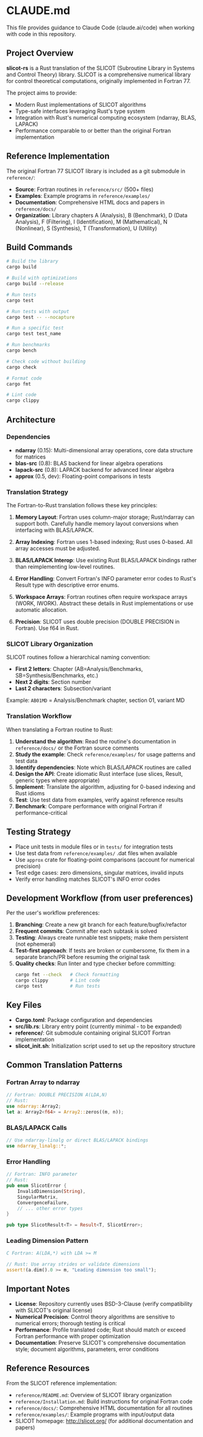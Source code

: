 # CLAUDE.md

This file provides guidance to Claude Code (claude.ai/code) when working with code in this repository.

## Project Overview

**slicot-rs** is a Rust translation of the SLICOT (Subroutine Library in Systems and Control Theory) library. SLICOT is a comprehensive numerical library for control theoretical computations, originally implemented in Fortran 77.

The project aims to provide:
- Modern Rust implementations of SLICOT algorithms
- Type-safe interfaces leveraging Rust's type system
- Integration with Rust's numerical computing ecosystem (ndarray, BLAS, LAPACK)
- Performance comparable to or better than the original Fortran implementation

## Reference Implementation

The original Fortran 77 SLICOT library is included as a git submodule in `reference/`:
- **Source**: Fortran routines in `reference/src/` (500+ files)
- **Examples**: Example programs in `reference/examples/`
- **Documentation**: Comprehensive HTML docs and papers in `reference/docs/`
- **Organization**: Library chapters A (Analysis), B (Benchmark), D (Data Analysis), F (Filtering), I (Identification), M (Mathematical), N (Nonlinear), S (Synthesis), T (Transformation), U (Utility)

## Build Commands

```bash
# Build the library
cargo build

# Build with optimizations
cargo build --release

# Run tests
cargo test

# Run tests with output
cargo test -- --nocapture

# Run a specific test
cargo test test_name

# Run benchmarks
cargo bench

# Check code without building
cargo check

# Format code
cargo fmt

# Lint code
cargo clippy
```

## Architecture

### Dependencies
- **ndarray** (0.15): Multi-dimensional array operations, core data structure for matrices
- **blas-src** (0.8): BLAS backend for linear algebra operations
- **lapack-src** (0.8): LAPACK backend for advanced linear algebra
- **approx** (0.5, dev): Floating-point comparisons in tests

### Translation Strategy

The Fortran-to-Rust translation follows these key principles:

1. **Memory Layout**: Fortran uses column-major storage; Rust/ndarray can support both. Carefully handle memory layout conversions when interfacing with BLAS/LAPACK.

2. **Array Indexing**: Fortran uses 1-based indexing; Rust uses 0-based. All array accesses must be adjusted.

3. **BLAS/LAPACK Interop**: Use existing Rust BLAS/LAPACK bindings rather than reimplementing low-level routines.

4. **Error Handling**: Convert Fortran's INFO parameter error codes to Rust's Result type with descriptive error enums.

5. **Workspace Arrays**: Fortran routines often require workspace arrays (WORK, IWORK). Abstract these details in Rust implementations or use automatic allocation.

6. **Precision**: SLICOT uses double precision (DOUBLE PRECISION in Fortran). Use f64 in Rust.

### SLICOT Library Organization

SLICOT routines follow a hierarchical naming convention:
- **First 2 letters**: Chapter (AB=Analysis/Benchmarks, SB=Synthesis/Benchmarks, etc.)
- **Next 2 digits**: Section number
- **Last 2 characters**: Subsection/variant

Example: `AB01MD` = Analysis/Benchmark chapter, section 01, variant MD

### Translation Workflow

When translating a Fortran routine to Rust:

1. **Understand the algorithm**: Read the routine's documentation in `reference/docs/` or the Fortran source comments
2. **Study the example**: Check `reference/examples/` for usage patterns and test data
3. **Identify dependencies**: Note which BLAS/LAPACK routines are called
4. **Design the API**: Create idiomatic Rust interface (use slices, Result, generic types where appropriate)
5. **Implement**: Translate the algorithm, adjusting for 0-based indexing and Rust idioms
6. **Test**: Use test data from examples, verify against reference results
7. **Benchmark**: Compare performance with original Fortran if performance-critical

## Testing Strategy

- Place unit tests in module files or in `tests/` for integration tests
- Use test data from `reference/examples/` .dat files when available
- Use `approx` crate for floating-point comparisons (account for numerical precision)
- Test edge cases: zero dimensions, singular matrices, invalid inputs
- Verify error handling matches SLICOT's INFO error codes

## Development Workflow (from user preferences)

Per the user's workflow preferences:

1. **Branching**: Create a new git branch for each feature/bugfix/refactor
2. **Frequent commits**: Commit after each subtask is solved
3. **Testing**: Always create runnable test snippets; make them persistent (not ephemeral)
4. **Test-first approach**: If tests are broken or cumbersome, fix them in a separate branch/PR before resuming the original task
5. **Quality checks**: Run linter and type checker before committing:
   ```bash
   cargo fmt --check   # Check formatting
   cargo clippy        # Lint code
   cargo test          # Run tests
   ```

## Key Files

- **Cargo.toml**: Package configuration and dependencies
- **src/lib.rs**: Library entry point (currently minimal - to be expanded)
- **reference/**: Git submodule containing original SLICOT Fortran implementation
- **slicot_init.sh**: Initialization script used to set up the repository structure

## Common Translation Patterns

### Fortran Array to ndarray
```rust
// Fortran: DOUBLE PRECISION A(LDA,N)
// Rust:
use ndarray::Array2;
let a: Array2<f64> = Array2::zeros((m, n));
```

### BLAS/LAPACK Calls
```rust
// Use ndarray-linalg or direct BLAS/LAPACK bindings
use ndarray_linalg::*;
```

### Error Handling
```rust
// Fortran: INFO parameter
// Rust:
pub enum SlicotError {
    InvalidDimension(String),
    SingularMatrix,
    ConvergenceFailure,
    // ... other error types
}

pub type SlicotResult<T> = Result<T, SlicotError>;
```

### Leading Dimension Pattern
```fortran
C Fortran: A(LDA,*) with LDA >= M
```
```rust
// Rust: Use array strides or validate dimensions
assert!(a.dim().0 >= m, "Leading dimension too small");
```

## Important Notes

- **License**: Repository currently uses BSD-3-Clause (verify compatibility with SLICOT's original license)
- **Numerical Precision**: Control theory algorithms are sensitive to numerical errors; thorough testing is critical
- **Performance**: Profile translated code; Rust should match or exceed Fortran performance with proper optimization
- **Documentation**: Preserve SLICOT's comprehensive documentation style; document algorithms, parameters, error conditions

## Reference Resources

From the SLICOT reference implementation:
- `reference/README.md`: Overview of SLICOT library organization
- `reference/Installation.md`: Build instructions for original Fortran code
- `reference/docs/`: Comprehensive HTML documentation for all routines
- `reference/examples/`: Example programs with input/output data
- SLICOT homepage: http://slicot.org/ (for additional documentation and papers)
